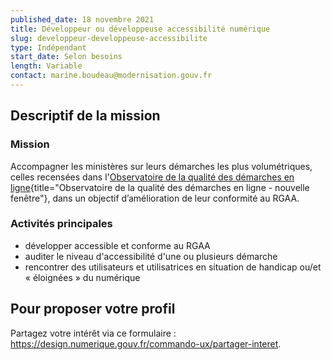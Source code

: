 ```yaml
---
published_date: 18 novembre 2021
title: Développeur ou développeuse accessibilité numérique
slug: developpeur-developpeuse-accessibilite
type: Indépendant
start_date: Selon besoins
length: Variable
contact: marine.boudeau@modernisation.gouv.fr
---
```


## Descriptif de la mission

### Mission
Accompagner les ministères sur leurs démarches les plus volumétriques, celles recensées dans l'[Observatoire de la qualité des démarches en ligne](https://observatoire.numerique.gouv.fr){title="Observatoire de la qualité des démarches en ligne - nouvelle fenêtre"}, dans un objectif d’amélioration de leur conformité au RGAA.

### Activités principales
- développer accessible et conforme au RGAA
- auditer le niveau d'accessibilité d'une ou plusieurs démarche
- rencontrer des utilisateurs et utilisatrices en situation de handicap ou/et « éloignées » du numérique


## Pour proposer votre profil
Partagez votre intérêt via ce formulaire : https://design.numerique.gouv.fr/commando-ux/partager-interet.
